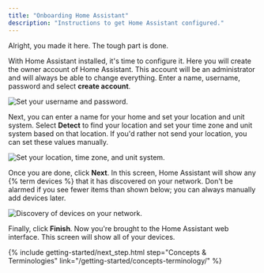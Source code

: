 ```yaml
---
title: "Onboarding Home Assistant"
description: "Instructions to get Home Assistant configured."
---
```


Alright, you made it here. The tough part is done.

With Home Assistant installed, it's time to configure it. Here you will create the owner account of Home Assistant. This account will be an administrator and will always be able to change everything. Enter a name, username, password and select **create account**.

![Set your username and password.](/images/getting-started/username.png)

Next, you can enter a name for your home and set your location and unit system. Select **Detect** to find your location and set your time zone and unit system based on that location. If you'd rather not send your location, you can set these values manually.

![Set your location, time zone, and unit system.](/images/getting-started/location.png)

Once you are done, click **Next**. In this screen, Home Assistant will show any {% term devices %} that it has discovered on your network. Don't be alarmed if you see fewer items than shown below; you can always manually add devices later.

![Discovery of devices on your network.](/images/getting-started/devices.png)

Finally, click **Finish**. Now you're brought to the Home Assistant web interface. This screen will show all of your devices.

{% include getting-started/next_step.html step="Concepts & Terminologies" link="/getting-started/concepts-terminology/" %}
